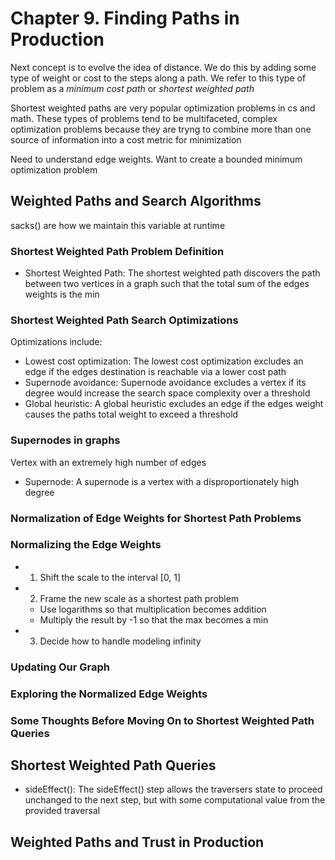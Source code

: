 # Chapter 9. Finding Paths in Production

Next concept is to evolve the idea of distance. We do this by adding some type of weight or cost to the steps along a path. We refer to this type of problem as a *minimum cost path* or *shortest weighted path*

Shortest weighted paths are very popular optimization problems in cs and math. These types of problems tend to be multifaceted, complex optimization problems because they are tryng to combine more than one source of information into a cost metric for minimization

Need to understand edge weights. Want to create a bounded minimum optimization problem

## Weighted Paths and Search Algorithms

sacks() are how we maintain this variable at runtime

### Shortest Weighted Path Problem Definition

- Shortest Weighted Path: The shortest weighted path discovers the path between two vertices in a graph such that the total sum of the edges weights is the min

### Shortest Weighted Path Search Optimizations

Optimizations include:

- Lowest cost optimization: The lowest cost optimization excludes an edge if the edges destination is reachable via a lower cost path
- Supernode avoidance: Supernode avoidance excludes a vertex if its degree would increase the search space complexity over a threshold
- Global heuristic: A global heuristic excludes an edge if the edges weight causes the paths total weight to exceed a threshold

### Supernodes in graphs

Vertex with an extremely high number of edges

- Supernode: A supernode is a vertex with a disproportionately high degree

### Normalization of Edge Weights for Shortest Path Problems

### Normalizing the Edge Weights

- 1. Shift the scale to the interval [0, 1]
- 2. Frame the new scale as a shortest path problem
  - Use logarithms so that multiplication becomes addition
  - Multiply the result by -1 so that the max becomes a min
- 3. Decide how to handle modeling infinity

### Updating Our Graph

### Exploring the Normalized Edge Weights

### Some Thoughts Before Moving On to Shortest Weighted Path Queries

## Shortest Weighted Path Queries

- sideEffect(): The sideEffect() step allows the traversers state to proceed unchanged to the next step, but with some computational value from the provided traversal

## Weighted Paths and Trust in Production
